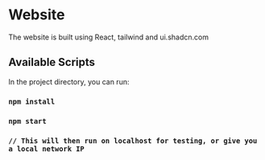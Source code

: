 # Website

The website is built using React, tailwind and ui.shadcn.com 

## Available Scripts

In the project directory, you can run:

### `npm install`

### `npm start`

### `// This will then run on localhost for testing, or give you a local network IP`

